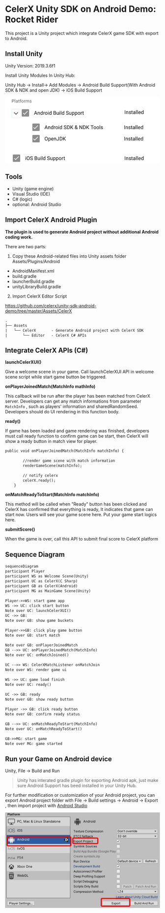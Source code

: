 # CelerX Unity SDK on Android Demo: Rocket Rider

This project is a Unity project which integrate CelerX game SDK with export to Android.

## Install Unity

Unity Version: 2019.3.6f1

Install Unity Modules In Unity Hub:

Unity Hub -> Install-> Add Modules -> Android Build Support(With Android SDK & NDK and open JDK) -> iOS Build Support

![Image Install Modules](images/modules_install.png)

## Tools

- Unity (game engine)
- Visual Studio (IDE)
- C# (logic)
- optional: Android Studio

## Import CelerX Android Plugin

<b>The plugin is used to generate Android project without additional Android coding work. </b>

There are two parts:

1. Copy these Android-related files into Unity assets folder Assets/Plugins/Android

- AndroidManifest.xml
- build.gradle
- launcherBuild.gradle
- unityLibraryBuild.gradle

2. Import CelerX Editor Script

<https://github.com/celerx/unity-sdk-android-demo/tree/master/Assets/CelerX>

```
.
├── Assets
|   └── CelerX       - Generate Android project with CelerX SDK
|       └── Editor   - CelerX C# APIs  

```

## Integrate CelerX APIs (C#)

<b>launchCelerXUI()</b>

Give a welcome scene in your game. Call launchCelerXUI API in welcome scene script while start game button be triggered.

<b>onPlayerJoinedMatch(MatchInfo mathInfo)</b>

This callback will be run after the player has been matched from CelerX server.
Developers can get any match informations from parameter `MatchInfo` , such as players' information and sharedRandomSeed. Developers should do UI rendering in this function body.

<b>ready()</b>

If game has been loaded and game rendering was finished, developers must call ready function to confirm game can be start, then CelerX will show a ready button in match view for player.

```
public void onPlayerJoinedMatch(MatchInfo matchInfo) {

        //render game scene with match information
        renderGameScene(matchInfo);

        // notify celerx
        celerX.ready();
    }
```

<b>onMatchReadyToStart(MatchInfo matchInfo)</b>

This method will be called when "Ready" button has been clicked and CelerX has confirmed that everything is ready, It indicates that game can start now. Users will see your game scene here. Put your game start logics here.

<b>submitScore()</b>

When the game is over, call this API to submit final score to CelerX platform

## Sequence Diagram

```mermaid
sequenceDiagram
participant Player
participant WS as Welcome Scene(Unity)
participant UC as CelerX(C Sharp)
participant GB as CelerX(Android)
participant MG as MainGame Scene(Unity)

Player->>WS: start game app
WS ->> UC: click start button
Note over UC: launchCelerXUI()
UC ->> GB:
Note over GB: show game buckets

Player->>GB: click play game button
Note over GB: start match

Note over GB: onPlayerJoinedMatch
GB -->> UC: onPlayerJoinedMatch(MatchInfo)
Note over UC: onMatchJoined()

UC -->> WS: CelerXMatchListener onMatchJoin
Note over WS: render game ui

WS ->> UC: game load finish
Note over UC: ready()

UC ->> GB: ready
Note over GB: show ready button

Player ->> GB: click ready button
Note over GB: confirm ready status

GB -->> UC: onMatchReadyToStart(MatchInfo)
Note over UC: onMatchReadyToStart()

GB->>MG: start game
Note over MG: game started

```

## Run your Game on Android device

Unity, File -> Build and Run

> Unity has interated gradle plugin for exporting Android apk, just make sure Android Support has beed installed in your Unity Hub.

For further modification or customization of your Android project, you can export Android project folder with File -> Build settings -> Android -> Export , then import project with [Android Studio](https://developer.android.com/studio?gclid=EAIaIQobChMIyrLd5bvB6AIVCayWCh3__w-8EAAYASAAEgL7afD_BwE&gclsrc=aw.ds)

![Image Export Android](images/export_android.png)
